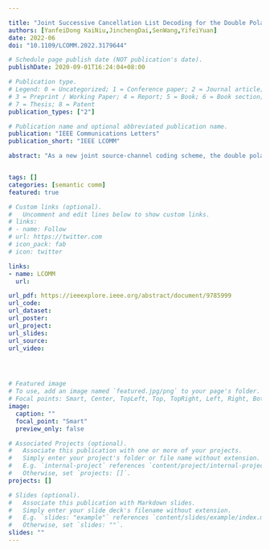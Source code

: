 ```yaml
---

title: "Joint Successive Cancellation List Decoding for the Double Polar Codes"
authors: [YanfeiDong KaiNiu,JinchengDai,SenWang,YifeiYuan]
date: 2022-06
doi: "10.1109/LCOMM.2022.3179644"

# Schedule page publish date (NOT publication's date).
publishDate: 2020-09-01T16:24:04+08:00

# Publication type.
# Legend: 0 = Uncategorized; 1 = Conference paper; 2 = Journal article;
# 3 = Preprint / Working Paper; 4 = Report; 5 = Book; 6 = Book section;
# 7 = Thesis; 8 = Patent
publication_types: ["2"]

# Publication name and optional abbreviated publication name.
publication: "IEEE Communications Letters"
publication_short: "IEEE LCOMM"

abstract: "As a new joint source-channel coding scheme, the double polar (D-Polar) codes have been proposed recently. In this letter, a novel joint source-channel decoder, namely the joint successive cancellation list (J-SCL) decoder, is proposed to improve the decoding performance of the D-Polar codes. We merge the trellis of the source polar code and that of the channel polar code to construct a compound trellis. In this compound trellis, the variable nodes corresponding to the information bits of the channel polar code and the variable nodes representing the highentropy bits are merged into the joint source-channel (JSC) nodes. Based on the compound trellis, the J-SCL decoder is designed to recover the source messages by combining the source SCL decoding and channel SCL decoding. The proposed J-SCL decoder doubles the number of the decoding paths for each JSC node and low-entropy node, and then discard all but the L paths with the smallest joint path-metric (JPM). For the JSC node, the JPM is updated considering both the channel decision log-likelihood ratios (LLRs) and the source decision LLRs. Simulation results show that the J-SCL decoder outperforms the turbo-like BP (TL-BP) decoder with lower complexity."


tags: []
categories: [semantic comm]
featured: true

# Custom links (optional).
#   Uncomment and edit lines below to show custom links.
# links:
# - name: Follow
# url: https://twitter.com
# icon_pack: fab
# icon: twitter

links:
- name: LCOMM
  url: 

url_pdf: https://ieeexplore.ieee.org/abstract/document/9785999
url_code: 
url_dataset:
url_poster:
url_project: 
url_slides:
url_source: 
url_video:




# Featured image
# To use, add an image named `featured.jpg/png` to your page's folder. 
# Focal points: Smart, Center, TopLeft, Top, TopRight, Left, Right, BottomLeft, Bottom, BottomRight.
image:
  caption: ""
  focal_point: "Smart"
  preview_only: false

# Associated Projects (optional).
#   Associate this publication with one or more of your projects.
#   Simply enter your project's folder or file name without extension.
#   E.g. `internal-project` references `content/project/internal-project/index.md`.
#   Otherwise, set `projects: []`.
projects: []

# Slides (optional).
#   Associate this publication with Markdown slides.
#   Simply enter your slide deck's filename without extension.
#   E.g. `slides: "example"` references `content/slides/example/index.md`.
#   Otherwise, set `slides: ""`.
slides: ""
---
```

